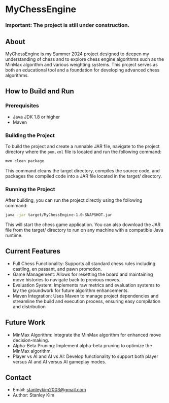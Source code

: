# MyChessEngine
### Important: The project is still under construction.

## About

MyChessEngine is my Summer 2024 project designed to deepen my understanding of chess and to explore chess engine algorithms such as the MinMax algorithm and various weighting systems. This project serves as both an educational tool and a foundation for developing advanced chess algorithms.

## How to Build and Run

### Prerequisites
- Java JDK 1.8 or higher
- Maven

### Building the Project
To build the project and create a runnable JAR file, navigate to the project directory where the `pom.xml` file is located and run the following command:

```bash
mvn clean package
```

This command cleans the target directory, compiles the source code, and packages the compiled code into a JAR file located in the target/ directory.

### Running the Project
After building, you can run the project directly using the following command:

```bash
java -jar target/MyChessEngine-1.0-SNAPSHOT.jar
```
This will start the chess game application. You can also download the JAR file from the target/ directory to run on any machine with a compatible Java runtime.

## Current Features
* Full Chess Functionality: Supports all standard chess rules including castling, en passant, and pawn promotion.
* Game Management: Allows for resetting the board and maintaining move histories to navigate back to previous moves.
* Evaluation System: Implements raw metrics and evaluation systems to lay the groundwork for future algorithm enhancements.
* Maven Integration: Uses Maven to manage project dependencies and streamline the build and execution process, ensuring easy compilation and distribution

## Future Work
* MinMax Algorithm: Integrate the MinMax algorithm for enhanced move decision-making.
* Alpha-Beta Pruning: Implement alpha-beta pruning to optimize the MinMax algorithm.
* Player vs AI and AI vs AI: Develop functionality to support both player versus AI and AI versus AI gameplay modes.

## Contact
* Email: stanleykim2003@gmail.com
* Author: Stanley Kim